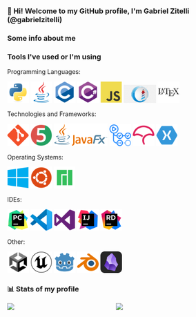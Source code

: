 ### 👋 Hi! Welcome to my GitHub profile, I'm Gabriel Zitelli (@gabrielzitelli)

### Some info about me


### Tools I've used or I'm using
Programming Languages:
<div >
	<img width="50" src="./images/Python.svg" alt="Python" title="Python"/>
	<img width="50" src="./images/Java.svg" alt="Java" title="Java"/>
	<img width="50" src="./images/C.svg" alt="C" title="C"/>
	<img width="50" src="./images/C Sharp.svg" alt="C#" title="C#"/>
	<img width="50" src="./images/JavaScript.svg" alt="JavaScript" title="JavaScript"/>
	<img width="75" src="./images/Pharo Smalltalk.png" alt="Pharo Smalltalk" title="Pharo Smalltalk"/>
	<img width="50" src="./images/LaTeX.svg" alt="LaTeX" title="LaTeX"/>
</div>

Technologies and Frameworks:
<div >
	<img width="50" src="./images/Git.svg" alt="Git" title="Git"/>
	<img width="50" src="./images/JUnit.svg" alt="JUnit" title="JUnit"/>
	<img width="125" src="./images/JavaFX.png" alt="JavaFX" title="JavaFX"/>
	<img width="50" src="./images/GitHub Actions.svg" alt="GitHub Actions" title="GitHub Actions"/>
 	<img width="50" src="./images/Codecov.svg" alt="Codecov" title="Codecov"/>
	<img width="50" src="./images/Xamarin.svg" alt="Xamarin" title="Xamarin"/>
</div>

Operating Systems:
<div >
	<img width="50" src="./images/Windows.svg" alt="Windows" title="Windows"/>
	<img width="50" src="./images/Ubuntu.svg" alt="Ubuntu" title="Ubuntu"/>
	<img width="50" src="./images/Manjaro.png" alt="Manjaro" title="Manjaro"/>
</div>

IDEs:
<div >
	<img width="50" src="./images/PyCharm.svg" alt="PyCharm" title="PyCharm"/>
	<img width="50" src="./images/Visual Studio Code.svg" alt="Visual Studio Code" title="Visual Studio Code"/>
	<img width="50" src="./images/Visual Studio.svg" alt="Visual Studio" title="Visual Studio"/>
 	<img width="50" src="./images/IntelliJ IDEA.svg" alt="IntelliJ" title="IntelliJ"/>
	<img width="50" src="./images/Rider.svg" alt="Rider" title="Rider"/>
</div>

Other:
<div >
	<img width="50" src="./images/Unity.svg" alt="Unity" title="Unity"/>
	<img width="50" src="./images/Unreal Engine.svg" alt="Unreal Engine" title="Unreal Engine"/>
	<img width="50" src="./images/Godot Engine.svg" alt="Godot Engine" title="Godot Engine"/>
	<img width="50" src="./images/Blender.svg" alt="Blender" title="Blender"/>
	<img width="50" src="./images/Obsidian.svg" alt="Obsidian" title="Obsidian"/>
</div>

### 📊 Stats of my profile

<img align="left" width="50%" src="https://github-readme-stats.vercel.app/api?username=gabrielzitelli&show_icons=true&theme=radical" />

<img align="left" width="40%" src="https://github-readme-stats.vercel.app/api/top-langs/?username=gabrielzitelli&layout=compact" />
